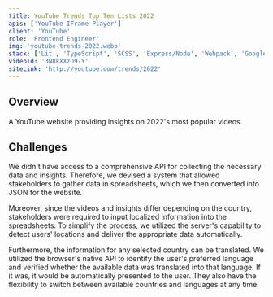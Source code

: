 ```yaml
---
title: YouTube Trends Top Ten Lists 2022
apis: ['YouTube IFrame Player']
client: 'YouTube'
role: 'Frontend Engineer'
img: 'youtube-trends-2022.webp'
stack: ['Lit', 'TypeScript', 'SCSS', 'Express/Node', 'Webpack', 'Google Cloud']
videoId: '3N8kXXzU9-Y'
siteLink: 'http://youtube.com/trends/2022'
---
```


## Overview

A YouTube website providing insights on 2022's most popular videos.

## Challenges

We didn't have access to a comprehensive API for collecting the necessary data and insights. Therefore, we devised a system that allowed stakeholders to gather data in spreadsheets, which we then converted into JSON for the website.

Moreover, since the videos and insights differ depending on the country, stakeholders were required to input localized information into the spreadsheets. To simplify the process, we utilized the server's capability to detect users' locations and deliver the appropriate data automatically.

Furthermore, the information for any selected country can be translated. We utilized the browser's native API to identify the user's preferred language and verified whether the available data was translated into that language. If it was, it would be automatically presented to the user. They also have the flexibility to switch between available countries and languages at any time.